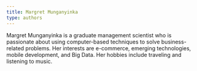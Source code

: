```yaml
---
title: Margret Munganyinka
type: authors
---
```

Margret Munganyinka is a graduate management scientist who is passionate about using computer-based techniques to solve business-related problems. Her interests are e-commerce, emerging technologies, mobile development, and Big Data. Her hobbies include traveling and listening to music. 